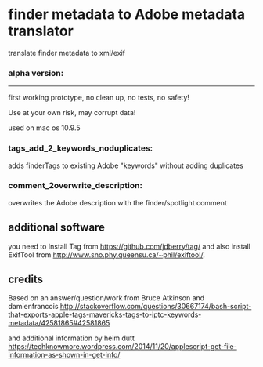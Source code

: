 finder metadata to Adobe metadata translator 
=========

translate finder metadata to xml/exif


### alpha version:
------------
first working prototype, no clean up, no tests, no safety!

Use at your own risk, may corrupt data!

used on mac os 10.9.5


### tags_add_2_keywords_noduplicates: 

adds finderTags to existing Adobe "keywords" without adding duplicates


### comment_2overwrite_description: 

overwrites the Adobe description with the finder/spotlight comment


 additional software
------------
you need to Install Tag from https://github.com/jdberry/tag/ 
and also install ExifTool from http://www.sno.phy.queensu.ca/~phil/exiftool/. 


credits
------------

Based on an answer/question/work from Bruce Atkinson and damienfrancois http://stackoverflow.com/questions/30667174/bash-script-that-exports-apple-tags-mavericks-tags-to-iptc-keywords-metadata/42581865#42581865

and additional information by heim dutt
https://techknowmore.wordpress.com/2014/11/20/applescript-get-file-information-as-shown-in-get-info/
